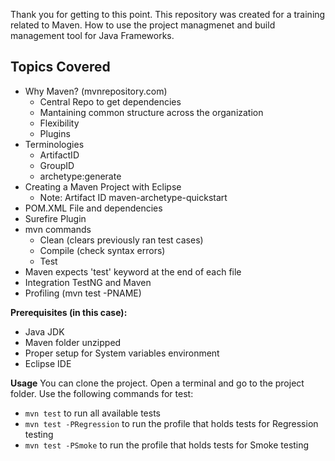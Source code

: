 Thank you for getting to this point. This repository was created for a training related to Maven. How to use the project managmenet and build management tool for Java Frameworks.

## Topics Covered
- Why Maven? (mvnrepository.com)
	- Central Repo to get dependencies
	- Mantaining common structure across the organization
	- Flexibility
	- Plugins
- Terminologies
	- ArtifactID
	- GroupID
	- archetype:generate
- Creating a Maven Project with Eclipse
	- Note: Artifact ID maven-archetype-quickstart
- POM.XML File and dependencies
- Surefire Plugin
- mvn commands
	- Clean (clears previously ran test cases)
	- Compile (check syntax errors)
	- Test
- Maven expects 'test' keyword at the end of each file
- Integration TestNG and Maven
- Profiling (mvn test -PNAME)

**Prerequisites (in this case):**
- Java JDK
- Maven folder unzipped
- Proper setup for System variables environment
- Eclipse IDE

**Usage**
You can clone the project. Open a terminal and go to the project folder.
Use the following commands for test:
- `mvn test` to run all available tests
- `mvn test -PRegression` to run the profile that holds tests for Regression testing
- `mvn test -PSmoke` to run the profile that holds tests for Smoke testing